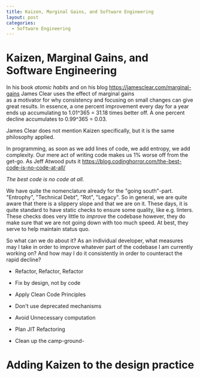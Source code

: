 ```yaml
---
title: Kaizen, Marginal Gains, and Software Engineering
layout: post
categories:
  - Software Engineering
---
```


# Kaizen, Marginal Gains, and Software Engineering

In his book _atomic habits_ and on his blog https://jamesclear.com/marginal-gains
James Clear uses the effect of marginal gains  
as a motivator for why consistency and focusing on small changes
can give great results. In essence, a one percent improvement every day
for a year ends up accumulating to 1.01^365 = 31.18 times better off.
A one percent decline accumulates to 0.99^365 = 0.03.

James Clear does not mention Kaizen specifically, but it is the
same philosophy applied.

In programming, as soon as we add lines of code, we add entropy,
we add complexity. Our mere act of writing code makes us 1% worse off
from the get-go. As Jeff Atwood puts it
https://blog.codinghorror.com/the-best-code-is-no-code-at-all/

_The best code is no code at all._

We have quite the nomenclature already for the "going south"-part.
"Entrophy", "Technical Debt", "Rot", "Legacy". So in general,
we are quite aware that there is a slippery slope and that we are
on it. These days, it is quite standard to have static checks
to ensure some quality, like e.g. linters. These checks does very
little to _improve_ the codebase however, they do make sure that
we are not going down with too much speed. At best, they serve
to help maintain status quo.

So what can we do about it? As an individual developer, what
measures may I take in order to improve whatever part of the codebase
I am currently working on? And how may I do it consistently in
order to counteract the rapid decline?



- Refactor, Refactor, Refactor

- Fix by design, not by code

- Apply Clean Code Principles

- Don't use deprecated mechanisms

- Avoid Unnecessary computation

- Plan JIT Refactoring

- Clean up the camp-ground-

# Adding Kaizen to the design practice


##
